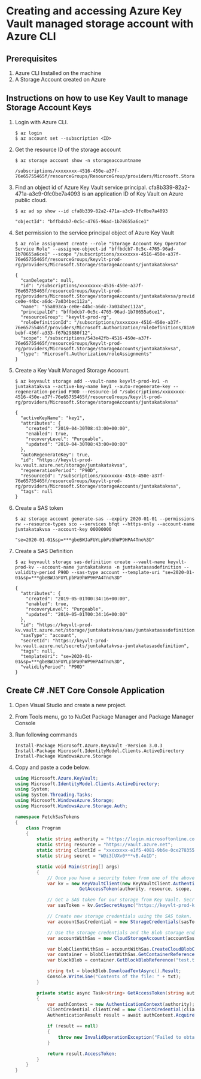 # Creating and accessing Azure Key Vault managed storage account with Azure CLI

## Prerequisites

1. Azure CLI Installed on the machine
2. A Storage Account created on Azure

## Instructions on how to use Key Vault to manage Storage Account Keys

1. Login with Azure CLI.

    ```
    $ az login
    $ az account set --subscription <ID>
    ```
2.  Get the resource ID of the storage account

    ```
    $ az storage account show -n storageaccountname 
    ```
    
    ```
    /subscriptions/xxxxxxxx-4516-450e-a37f-76e65755465f/resourceGroups/ResourceGroup/providers/Microsoft.Storage/storageAccounts/StorageAccountName
    ```

3. Find an object id of Azure Key Vault service principal. cfa8b339-82a2-471a-a3c9-0fc0be7a4093 is an application ID of Key Vault on Azure public cloud.

    ```
    $ az ad sp show --id cfa8b339-82a2-471a-a3c9-0fc0be7a4093
    ```
    ```
    "objectId": "bffbdcb7-0c5c-4765-96ad-1b78655a6ce1"
    ```

4. Set permission to the service principal object of Azure Key Vault

    ```
    $ az role assignment create --role "Storage Account Key Operator Service Role" --assignee-object-id "bffbdcb7-0c5c-4765-96ad-1b78655a6ce1" --scope "/subscriptions/xxxxxxxx-4516-450e-a37f-76e65755465f/resourceGroups/keyvlt-prod-rg/providers/Microsoft.Storage/storageAccounts/juntakatakvsa"
    ```
    ```
    {
      "canDelegate": null,
      "id": "/subscriptions/xxxxxxxx-4516-450e-a37f-76e65755465f/resourceGroups/keyvlt-prod-rg/providers/Microsoft.Storage/storageAccounts/juntakatakvsa/providers/Microsoft.Authorization/roleAssignments/55a893ca-ce0e-44bc-a6dc-7a034bec112a",
      "name": "55a893ca-ce0e-44bc-a6dc-7a034bec112a",
      "principalId": "bffbdcb7-0c5c-4765-96ad-1b78655a6ce1",
      "resourceGroup": "keyvlt-prod-rg",
      "roleDefinitionId": "/subscriptions/xxxxxxxx-4516-450e-a37f-76e65755465f/providers/Microsoft.Authorization/roleDefinitions/81a9662b-bebf-436f-a333-f67b29880f12",
      "scope": "/subscriptions/543e42fb-4516-450e-a37f-76e65755465f/resourceGroups/keyvlt-prod-rg/providers/Microsoft.Storage/storageAccounts/juntakatakvsa",
      "type": "Microsoft.Authorization/roleAssignments"
    }
    ```

5. Create a Key Vault Managed Storage Account.

    ```
    $ az keyvault storage add --vault-name keyvlt-prod-kv1 -n juntakatakvsa --active-key-name key1 --auto-regenerate-key --regeneration-period P90D --resource-id "/subscriptions/xxxxxxxx-4516-450e-a37f-76e65755465f/resourceGroups/keyvlt-prod-rg/providers/Microsoft.Storage/storageAccounts/juntakatakvsa"
    ```
    ```
    {
      "activeKeyName": "key1",
      "attributes": {
        "created": "2019-04-30T08:43:00+00:00",
        "enabled": true,
        "recoveryLevel": "Purgeable",
        "updated": "2019-04-30T08:43:00+00:00"
      },
      "autoRegenerateKey": true,
      "id": "https://keyvlt-prod-kv.vault.azure.net/storage/juntakatakvsa",
      "regenerationPeriod": "P90D",
      "resourceId": "/subscriptions/xxxxxxxx-4516-450e-a37f-76e65755465f/resourceGroups/keyvlt-prod-rg/providers/Microsoft.Storage/storageAccounts/juntakatakvsa",
      "tags": null
    }
    ```

6. Create a SAS token

    ```
    $ az storage account generate-sas --expiry 2020-01-01 --permissions rw --resource-types sco --services bfqt --https-only --account-name juntakatakvsa --account-key 00000000
    ```
    ```
    "se=2020-01-01&sp=***gbeBWJaFUYLpbPa9hWP9HPA4Tno%3D"
    ```

7. Create a SAS Definition

    ```
    $ az keyvault storage sas-definition create --vault-name keyvlt-prod-kv --account-name juntakatakvsa -n juntakatasasdefinition --validity-period P90D --sas-type account --template-uri "se=2020-01-01&sp=***gbeBWJaFUYLpbPa9hWP9HPA4Tno%3D"
    ```
    ```
    {
      "attributes": {
        "created": "2019-05-01T00:34:16+00:00",
        "enabled": true,
        "recoveryLevel": "Purgeable",
        "updated": "2019-05-01T00:34:16+00:00"
      },
      "id": "https://keyvlt-prod-kv.vault.azure.net/storage/juntakatakvsa/sas/juntakatasasdefinition",
      "sasType": "account",
      "secretId": "https://keyvlt-prod-kv.vault.azure.net/secrets/juntakatakvsa-juntakatasasdefinition",
      "tags": null,
      "templateUri": "se=2020-01-01&sp=***gbeBWJaFUYLpbPa9hWP9HPA4Tno%3D",
      "validityPeriod": "P90D"
    }
    ```

## Create C# .NET Core Console Application

1. Open Visual Studio and create a new project.
2. From Tools menu, go to NuGet Package Manager and Package Manager Console
3. Run following commands

    ```
    Install-Package Microsoft.Azure.KeyVault -Version 3.0.3
    Install-Package Microsoft.IdentityModel.Clients.ActiveDirectory
    Install-Package WindowsAzure.Storage
    ```

4. Copy and paste a code below.

    ```csharp
    using Microsoft.Azure.KeyVault;
    using Microsoft.IdentityModel.Clients.ActiveDirectory;
    using System;
    using System.Threading.Tasks;
    using Microsoft.WindowsAzure.Storage;
    using Microsoft.WindowsAzure.Storage.Auth;

    namespace FetchSasTokens
    {
        class Program
        {
            static string authority = "https://login.microsoftonline.com/contoso.onmicrosoft.com";
            static string resource = "https://vault.azure.net";
            static string clientId = "xxxxxxxx-e1f5-4081-9b6e-0ce278355b5b";
            static string secret = "W@i3[UXv0***vB.4u1D";

            static void Main(string[] args)
            {
                // Once you have a security token from one of the above methods, then create KeyVaultClient with vault credentials
                var kv = new KeyVaultClient(new KeyVaultClient.AuthenticationCallback((authority, resource, scope) =>
                            GetAccessToken(authority, resource, scope, clientId, secret)));

                // Get a SAS token for our storage from Key Vault. SecretUri is of the format https://<VaultName>.vault.azure.net/secrets/<ExamplePassword>
                var sasToken = kv.GetSecretAsync("https://keyvlt-prod-kv.vault.azure.net/secrets/juntakatakvsa-juntakatasasdefinition").Result;

                // Create new storage credentials using the SAS token.
                var accountSasCredential = new StorageCredentials(sasToken.Value);

                // Use the storage credentials and the Blob storage endpoint to create a new Blob service client.
                var accountWithSas = new CloudStorageAccount(accountSasCredential, new Uri("https://juntakatakvsa.blob.core.windows.net/"), null, null, null);

                var blobClientWithSas = accountWithSas.CreateCloudBlobClient();
                var container = blobClientWithSas.GetContainerReference("kvblob");
                var blockBlob = container.GetBlockBlobReference("test.txt");

                string txt = blockBlob.DownloadTextAsync().Result;
                Console.WriteLine("Contents of the file: " + txt);
            }

            private static async Task<string> GetAccessToken(string authority, string resource, string scope, string cliantId, string secret)
            {
                var authContext = new AuthenticationContext(authority);
                ClientCredential clientCred = new ClientCredential(cliantId, secret);
                AuthenticationResult result = await authContext.AcquireTokenAsync(resource, clientCred);

                if (result == null)
                {
                    throw new InvalidOperationException("Failed to obtain the JWT token");
                }

                return result.AccessToken;
            }
        }
    }
    ```